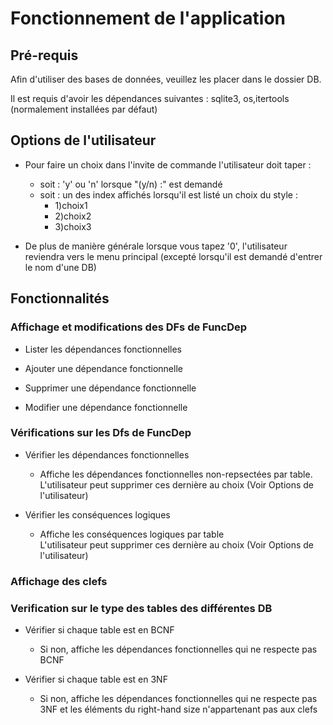 # Fonctionnement de l'application

## Pré-requis

Afin d'utiliser des bases de données, veuillez les placer dans le dossier DB.

Il est requis d'avoir les dépendances suivantes : sqlite3, os,itertools (normalement installées par défaut)
## Options de l'utilisateur

- Pour faire un choix dans l'invite de commande l'utilisateur doit taper : 
    - soit :
        'y' ou 'n' lorsque "(y/n) :" est demandé
    - soit :
        un des index affichés lorsqu'il est listé un choix du style :
        - 1)choix1
        - 2)choix2
        - 3)choix3

- De plus de manière générale lorsque vous tapez '0', l'utilisateur reviendra vers le menu principal (excepté lorsqu'il est demandé d'entrer le nom d'une DB)

## Fonctionnalités

### Affichage et modifications des DFs de FuncDep
- Lister les dépendances fonctionnelles

- Ajouter une dépendance fonctionnelle

- Supprimer une dépendance fonctionnelle

- Modifier une dépendance fonctionnelle

### Vérifications sur les Dfs de FuncDep

- Vérifier les dépendances fonctionnelles
    - Affiche les dépendances fonctionnelles non-repsectées par table.
    L'utilisateur peut supprimer ces dernière au choix (Voir Options de l'utilisateur)

- Vérifier les conséquences logiques
    - Affiche les conséquences logiques par table    
    L'utilisateur peut supprimer ces dernière au choix (Voir Options de l'utilisateur)


### Affichage des clefs

### Verification sur le type des tables des différentes DB

- Vérifier si chaque table est en BCNF
    - Si non, affiche les dépendances fonctionnelles qui ne respecte pas BCNF

- Vérifier si chaque table est en 3NF
    - Si non, affiche les dépendances fonctionnelles qui ne respecte pas 3NF
    et les éléments du right-hand size n'appartenant pas aux clefs 
